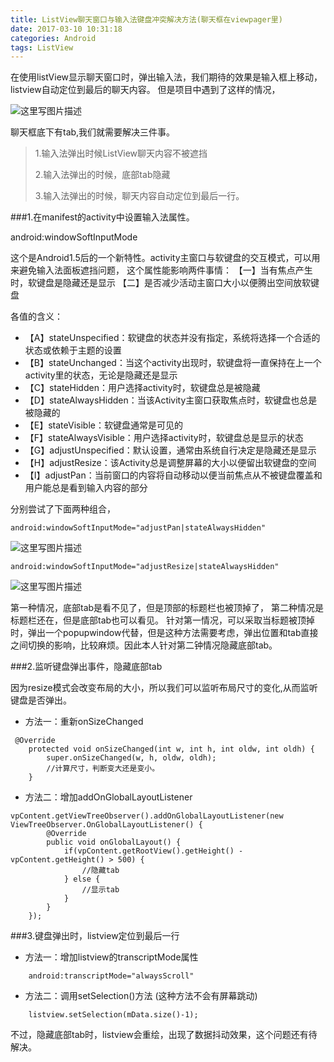 ```yaml
---
title: ListView聊天窗口与输入法键盘冲突解决方法(聊天框在viewpager里)
date: 2017-03-10 10:31:18
categories: Android
tags: ListView
---
```


在使用listView显示聊天窗口时，弹出输入法，我们期待的效果是输入框上移动，listview自动定位到最后的聊天内容。
但是项目中遇到了这样的情况，

<!-- more -->

![这里写图片描述](http://img.blog.csdn.net/20160514114854249)

聊天框底下有tab,我们就需要解决三件事。

> 1.输入法弹出时候ListView聊天内容不被遮挡
> 
> 2.输入法弹出的时候，底部tab隐藏
> 
> 3.输入法弹出的时候，聊天内容自动定位到最后一行。


###1.在manifest的activity中设置输入法属性。

android:windowSoftInputMode

这个是Android1.5后的一个新特性。activity主窗口与软键盘的交互模式，可以用来避免输入法面板遮挡问题，
这个属性能影响两件事情：
【一】当有焦点产生时，软键盘是隐藏还是显示
【二】是否减少活动主窗口大小以便腾出空间放软键盘


各值的含义：

- 【A】stateUnspecified：软键盘的状态并没有指定，系统将选择一个合适的状态或依赖于主题的设置
- 【B】stateUnchanged：当这个activity出现时，软键盘将一直保持在上一个activity里的状态，无论是隐藏还是显示
- 【C】stateHidden：用户选择activity时，软键盘总是被隐藏
- 【D】stateAlwaysHidden：当该Activity主窗口获取焦点时，软键盘也总是被隐藏的
- 【E】stateVisible：软键盘通常是可见的
- 【F】stateAlwaysVisible：用户选择activity时，软键盘总是显示的状态
- 【G】adjustUnspecified：默认设置，通常由系统自行决定是隐藏还是显示
- 【H】adjustResize：该Activity总是调整屏幕的大小以便留出软键盘的空间
- 【I】adjustPan：当前窗口的内容将自动移动以便当前焦点从不被键盘覆盖和用户能总是看到输入内容的部分


分别尝试了下面两种组合，

```
android:windowSoftInputMode="adjustPan|stateAlwaysHidden" 
```

![这里写图片描述](http://img.blog.csdn.net/20160514114956946)

```
android:windowSoftInputMode="adjustResize|stateAlwaysHidden"
```

![这里写图片描述](http://img.blog.csdn.net/20160514115015384)

第一种情况，底部tab是看不见了，但是顶部的标题栏也被顶掉了，
第二种情况是标题栏还在，但是底部tab也可以看见。
针对第一情况，可以采取当标题被顶掉时，弹出一个popupwindow代替，但是这种方法需要考虑，弹出位置和tab直接之间切换的影响，比较麻烦。因此本人针对第二钟情况隐藏底部tab。

###2.监听键盘弹出事件，隐藏底部tab

因为resize模式会改变布局的大小，所以我们可以监听布局尺寸的变化,从而监听键盘是否弹出。

 - 方法一：重新onSizeChanged

```
 @Override
    protected void onSizeChanged(int w, int h, int oldw, int oldh) {
        super.onSizeChanged(w, h, oldw, oldh);
        //计算尺寸，判断变大还是变小。
    }
```
  

 - 方法二：增加addOnGlobalLayoutListener


```
vpContent.getViewTreeObserver().addOnGlobalLayoutListener(new ViewTreeObserver.OnGlobalLayoutListener() {
	    @Override
	    public void onGlobalLayout() {
	        if(vpContent.getRootView().getHeight() - vpContent.getHeight() > 500) {
	            //隐藏tab
	        } else {
	            //显示tab
	        }
	    }
	});
```
	


###3.键盘弹出时，listview定位到最后一行

 - 方法一：增加listview的transcriptMode属性

```
	android:transcriptMode="alwaysScroll"
```

 - 方法二：调用setSelection()方法 (这种方法不会有屏幕跳动) 

```
    listview.setSelection(mData.size()-1);
```
     
   不过，隐藏底部tab时，listview会重绘，出现了数据抖动效果，这个问题还有待解决。
      
    


